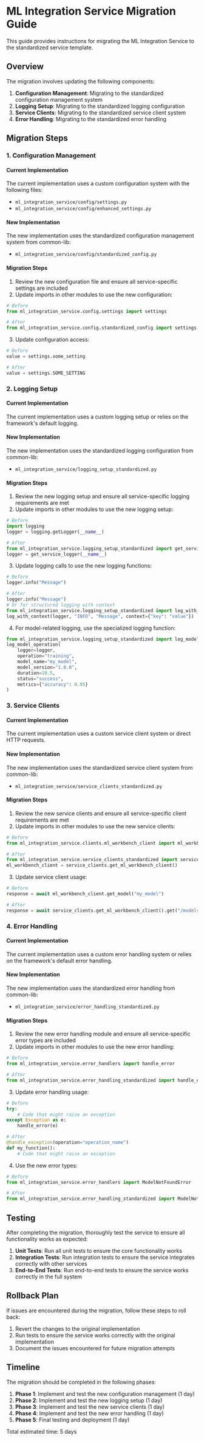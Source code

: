 # ML Integration Service Migration Guide

This guide provides instructions for migrating the ML Integration Service to the standardized service template.

## Overview

The migration involves updating the following components:

1. **Configuration Management**: Migrating to the standardized configuration management system
2. **Logging Setup**: Migrating to the standardized logging configuration
3. **Service Clients**: Migrating to the standardized service client system
4. **Error Handling**: Migrating to the standardized error handling

## Migration Steps

### 1. Configuration Management

#### Current Implementation

The current implementation uses a custom configuration system with the following files:

- `ml_integration_service/config/settings.py`
- `ml_integration_service/config/enhanced_settings.py`

#### New Implementation

The new implementation uses the standardized configuration management system from common-lib:

- `ml_integration_service/config/standardized_config.py`

#### Migration Steps

1. Review the new configuration file and ensure all service-specific settings are included
2. Update imports in other modules to use the new configuration:

```python
# Before
from ml_integration_service.config.settings import settings

# After
from ml_integration_service.config.standardized_config import settings
```

3. Update configuration access:

```python
# Before
value = settings.some_setting

# After
value = settings.SOME_SETTING
```

### 2. Logging Setup

#### Current Implementation

The current implementation uses a custom logging setup or relies on the framework's default logging.

#### New Implementation

The new implementation uses the standardized logging configuration from common-lib:

- `ml_integration_service/logging_setup_standardized.py`

#### Migration Steps

1. Review the new logging setup and ensure all service-specific logging requirements are met
2. Update imports in other modules to use the new logging setup:

```python
# Before
import logging
logger = logging.getLogger(__name__)

# After
from ml_integration_service.logging_setup_standardized import get_service_logger
logger = get_service_logger(__name__)
```

3. Update logging calls to use the new logging functions:

```python
# Before
logger.info("Message")

# After
logger.info("Message")
# Or for structured logging with context
from ml_integration_service.logging_setup_standardized import log_with_context
log_with_context(logger, "INFO", "Message", context={"key": "value"})
```

4. For model-related logging, use the specialized logging function:

```python
from ml_integration_service.logging_setup_standardized import log_model_operation
log_model_operation(
    logger=logger,
    operation="training",
    model_name="my_model",
    model_version="1.0.0",
    duration=10.5,
    status="success",
    metrics={"accuracy": 0.95}
)
```

### 3. Service Clients

#### Current Implementation

The current implementation uses a custom service client system or direct HTTP requests.

#### New Implementation

The new implementation uses the standardized service client system from common-lib:

- `ml_integration_service/service_clients_standardized.py`

#### Migration Steps

1. Review the new service clients and ensure all service-specific client requirements are met
2. Update imports in other modules to use the new service clients:

```python
# Before
from ml_integration_service.clients.ml_workbench_client import ml_workbench_client

# After
from ml_integration_service.service_clients_standardized import service_clients
ml_workbench_client = service_clients.get_ml_workbench_client()
```

3. Update service client usage:

```python
# Before
response = await ml_workbench_client.get_model("my_model")

# After
response = await service_clients.get_ml_workbench_client().get("/models/my_model")
```

### 4. Error Handling

#### Current Implementation

The current implementation uses a custom error handling system or relies on the framework's default error handling.

#### New Implementation

The new implementation uses the standardized error handling from common-lib:

- `ml_integration_service/error_handling_standardized.py`

#### Migration Steps

1. Review the new error handling module and ensure all service-specific error types are included
2. Update imports in other modules to use the new error handling:

```python
# Before
from ml_integration_service.error_handlers import handle_error

# After
from ml_integration_service.error_handling_standardized import handle_error, handle_exception
```

3. Update error handling usage:

```python
# Before
try:
    # Code that might raise an exception
except Exception as e:
    handle_error(e)

# After
@handle_exception(operation="operation_name")
def my_function():
    # Code that might raise an exception
```

4. Use the new error types:

```python
# Before
from ml_integration_service.error_handlers import ModelNotFoundError

# After
from ml_integration_service.error_handling_standardized import ModelNotFoundError
```

## Testing

After completing the migration, thoroughly test the service to ensure all functionality works as expected:

1. **Unit Tests**: Run all unit tests to ensure the core functionality works
2. **Integration Tests**: Run integration tests to ensure the service integrates correctly with other services
3. **End-to-End Tests**: Run end-to-end tests to ensure the service works correctly in the full system

## Rollback Plan

If issues are encountered during the migration, follow these steps to roll back:

1. Revert the changes to the original implementation
2. Run tests to ensure the service works correctly with the original implementation
3. Document the issues encountered for future migration attempts

## Timeline

The migration should be completed in the following phases:

1. **Phase 1**: Implement and test the new configuration management (1 day)
2. **Phase 2**: Implement and test the new logging setup (1 day)
3. **Phase 3**: Implement and test the new service clients (1 day)
4. **Phase 4**: Implement and test the new error handling (1 day)
5. **Phase 5**: Final testing and deployment (1 day)

Total estimated time: 5 days
